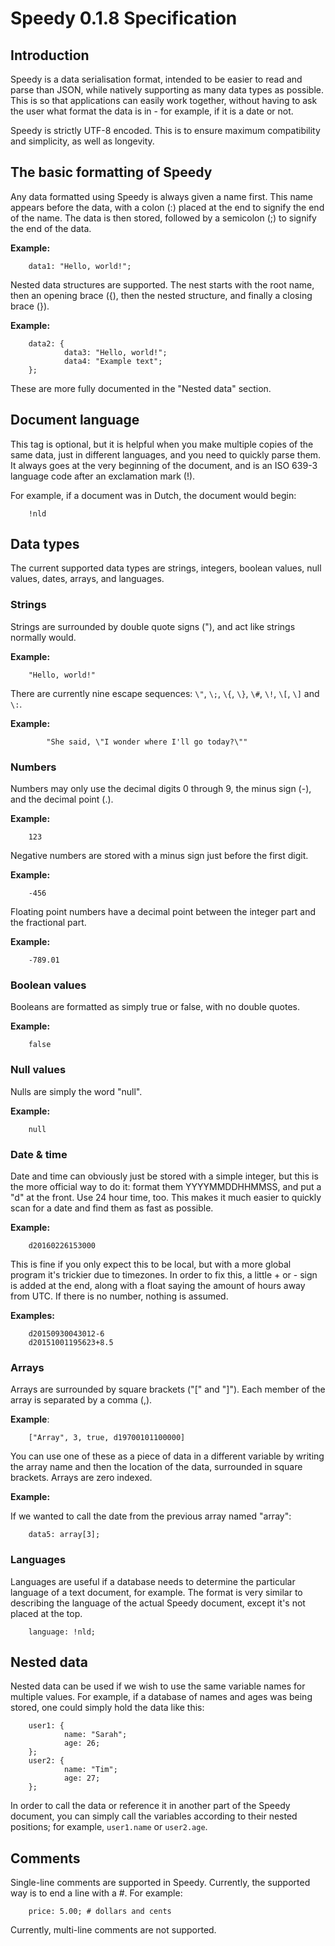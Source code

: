 # Speedy 0.1.8 Specification

## Introduction

Speedy is a data serialisation format, intended to be easier to read and parse than JSON, while natively supporting as many data types as possible. This is so that applications can easily work together, without having to ask the user what format the data is in - for example, if it is a date or not.

Speedy is strictly UTF-8 encoded. This is to ensure maximum compatibility and simplicity, as well as longevity.

## The basic formatting of Speedy

Any data formatted using Speedy is always given a name first. This name appears before the data, with a colon (:) placed at the end to signify the end of the name. The data is then stored, followed by a semicolon (;) to signify the end of the data.

**Example:**

        data1: "Hello, world!";

Nested data structures are supported. The nest starts with the root name, then an opening brace ({), then the nested structure, and finally a closing brace (}).

**Example:**

        data2: {
                data3: "Hello, world!";
                data4: "Example text";
        };
    
These are more fully documented in the "Nested data" section.

## Document language

This tag is optional, but it is helpful when you make multiple copies of the same data, just in different languages, and you need to quickly parse them. It always goes at the very beginning of the document, and is an ISO 639-3 language code after an exclamation mark (!).

For example, if a document was in Dutch, the document would begin:

        !nld

## Data types

The current supported data types are strings, integers, boolean values, null values, dates, arrays, and languages.

### Strings

Strings are surrounded by double quote signs ("), and act like strings normally would.

**Example:**

        "Hello, world!"

There are currently nine escape sequences: `\"`, `\;`, `\{`, `\}`, `\#`, `\!`, `\[`, `\]` and `\:`.

**Example:**

            "She said, \"I wonder where I'll go today?\""

### Numbers

Numbers may only use the decimal digits 0 through 9, the minus sign (-), and the decimal point (.).

**Example:**

        123

Negative numbers are stored with a minus sign just before the first digit.

**Example:**

        -456

Floating point numbers have a decimal point between the integer part and the fractional part.

**Example:**

        -789.01

### Boolean values

Booleans are formatted as simply true or false, with no double quotes.

**Example:**

        false

### Null values

Nulls are simply the word "null".

**Example:**

        null

### Date & time

Date and time can obviously just be stored with a simple integer, but this is the more official way to do it: format them YYYYMMDDHHMMSS, and put a "d" at the front. Use 24 hour time, too. This makes it much easier to quickly scan for a date and find them as fast as possible.

**Example:**

        d20160226153000
    
This is fine if you only expect this to be local, but with a more global program it's trickier due to timezones. In order to fix this, a little + or - sign is added at the end, along with a float saying the amount of hours away from UTC. If there is no number, nothing is assumed.

**Examples:**

        d20150930043012-6
        d20151001195623+8.5

### Arrays

Arrays are surrounded by square brackets ("[" and "]"). Each member of the array is separated by a comma (,).

**Example**:

        ["Array", 3, true, d19700101100000]

You can use one of these as a piece of data in a different variable by writing the array name and then the location of the data, surrounded in square brackets. Arrays are zero indexed.

**Example:**

If we wanted to call the date from the previous array named "array":

        data5: array[3];

### Languages

Languages are useful if a database needs to determine the particular language of a text document, for example. The format is very similar to describing the language of the actual Speedy document, except it's not placed at the top.

        language: !nld;

## Nested data

Nested data can be used if we wish to use the same variable names for multiple values. For example, if a database of names and ages was being stored, one could simply hold the data like this:

        user1: {
                name: "Sarah";
                age: 26;
        };
        user2: {
                name: "Tim";
                age: 27;
        };

In order to call the data or reference it in another part of the Speedy document, you can simply call the variables according to their nested positions; for example, `user1.name` or `user2.age`.

## Comments

Single-line comments are supported in Speedy. Currently, the supported way is to end a line with a #. For example:

        price: 5.00; # dollars and cents

Currently, multi-line comments are not supported.
